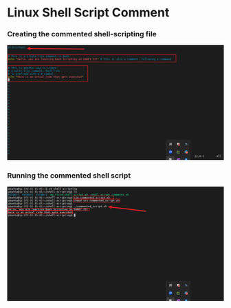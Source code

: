 # Linux Shell Script Comment

### Creating the commented shell-scripting file
![commented shell scripting](./coomented-script.PNG)

### Running the commented shell script
![running the commented shell script](./runningcommented.PNG)
